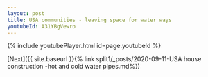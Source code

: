 ```yaml
---
layout: post
title: USA communities - leaving space for water ways
youtubeId: A31YBgVewro
---
```


{% include youtubePlayer.html id=page.youtubeId %}

[Next]({{ site.baseurl }}{% link split1/_posts/2020-09-11-USA house construction -hot and cold water pipes.md%})
